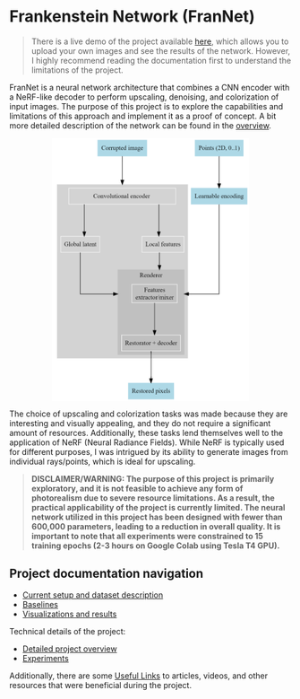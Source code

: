 # Frankenstein Network (FranNet)

> There is a live demo of the project available [here](https://huggingface.co/spaces/GreenWizard2015/FranNet), which allows you to upload your own images and see the results of the network. However, I highly recommend reading the documentation first to understand the limitations of the project.

FranNet is a neural network architecture that combines a CNN encoder with a NeRF-like decoder to perform upscaling, denoising, and colorization of input images. The purpose of this project is to explore the capabilities and limitations of this approach and implement it as a proof of concept. A bit more detailed description of the network can be found in the [overview](docs/overview.md).

<img src="docs/img/scheme.png" width="70%" style="display: block; margin: auto;" />

The choice of upscaling and colorization tasks was made because they are interesting and visually appealing, and they do not require a significant amount of resources. Additionally, these tasks lend themselves well to the application of NeRF (Neural Radiance Fields). While NeRF is typically used for different purposes, I was intrigued by its ability to generate images from individual rays/points, which is ideal for upscaling.

> **DISCLAIMER/WARNING: The purpose of this project is primarily exploratory, and it is not feasible to achieve any form of photorealism due to severe resource limitations. As a result, the practical applicability of the project is currently limited. The neural network utilized in this project has been designed with fewer than 600,000 parameters, leading to a reduction in overall quality. It is important to note that all experiments were constrained to 15 training epochs (2-3 hours on Google Colab using Tesla T4 GPU).**

## Project documentation navigation

- [Current setup and dataset description](docs/current-setup.md)
- [Baselines](docs/baselines.md)
- [Visualizations and results](docs/visualizations.md)

Technical details of the project:
- [Detailed project overview](docs/overview.md)
- [Experiments](docs/experiments.md)

Additionally, there are some [Useful Links](docs/useful-links.md) to articles, videos, and other resources that were beneficial during the project.